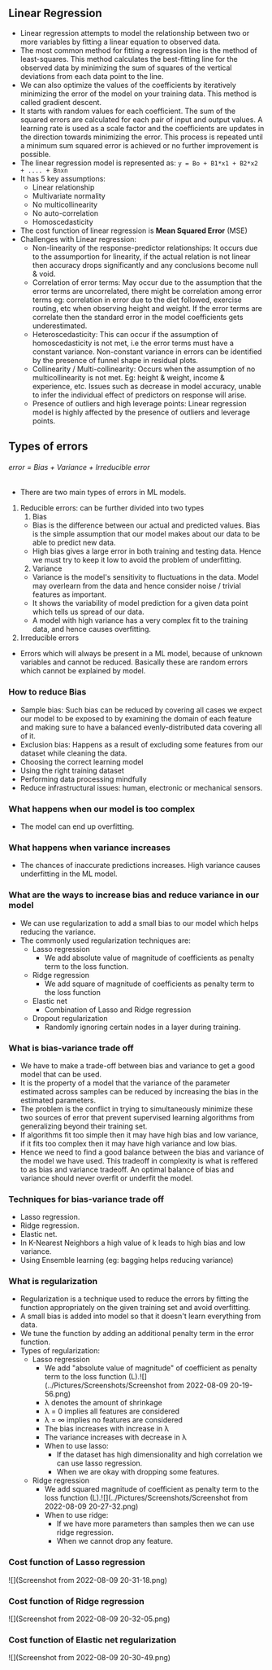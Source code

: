 ## Linear Regression
- Linear regression attempts to model the relationship between two or more variables by fitting a linear equation to observed data.
- The most common method for fitting a regression line is the method of least-squares. This method calculates the best-fitting line for the observed data by minimizing the sum of squares of the vertical deviations from each data point to the line.
- We can also optimize the values of the coefficients by iteratively minimizing the error of the model on your training data. This method is called gradient descent.
- It starts with random values for each coefficient. The sum of the squared errors are calculated for each pair of input and output values. A learning rate is used as a scale factor and the coefficients are updates in the direction towards minimizing the error. This process is repeated until a minimum sum squared error is achieved or no further improvement is possible.
- The linear regression model is represented as: `y = Bo + B1*x1 + B2*x2 + .... + Bnxn`
- It has 5 key assumptions:
	+ Linear relationship
	+ Multivariate normality
	+ No multicollinearity
	+ No auto-correlation
	+ Homoscedasticity
- The cost function of linear regression is **Mean Squared Error** (MSE)
- Challenges with Linear regression:
	+ Non-linearity of the response-predictor relationships: It occurs due to the assumportion for linearity, if the actual relation is not linear then accuracy drops significantly and any conclusions become null & void.
	+ Correlation of error terms: May occur due to the assumption that the error terms are uncorrelated, there might be correlation among error terms eg: correlation in error due  to the diet followed, exercise routing, etc when observing height and weight. If the error terms are correlate then the standard error in the model coefficients gets underestimated.
	+ Heteroscedasticity: This can occur if the assumption of homoscedasticity is not met, i.e the error terms must have a constant variance. Non-constant variance in errors can be identified by the presence of funnel shape in residual plots.
	+ Collinearity / Multi-collinearity: Occurs when the assumption of no multicollinearity is not met. Eg: height & weight, income & experience, etc. Issues such as decrease in model accuracy, unable to infer the individual effect of predictors on response will arise.
	+ Presence of outliers and high leverage points: Linear regression model is highly affected by the presence of outliers and leverage points.
	
## Types of errors
###### error = Bias + Variance + Irreducible error
- There are two main types of errors in ML models.
1. Reducible errors: can be further divided into two types
	1. Bias
	- Bias is the difference between our actual and predicted values. Bias is the simple assumption that our model makes about our data to be able to predict new data.
	- High bias gives a large error in both training and testing data. Hence we must try to keep it low to avoid the problem of underfitting.
	2. Variance
	- Variance is the model's sensitivity to fluctuations in the data. Model may overlearn from the data and hence consider noise / trivial features as important.
	- It shows the variability of model prediction for a given data point which tells us spread of our data.
	- A model with high variance has a very complex fit to the training data, and hence causes overfitting.
3. Irreducible errors
- Errors which will always be present in a ML model, because of unknown variables and cannot be reduced. Basically these are random errors which cannot be explained by model.
### How to reduce Bias
- Sample bias: Such bias can be reduced by covering all cases we expect our model to be exposed to by examining the domain of each feature and making sure to have a balanced evenly-distributed data covering all of it.
- Exclusion bias: Happens as a result of excluding some features from our dataset while cleaning the data.
- Choosing the correct learning model
- Using the right training dataset
- Performing data processing mindfully
- Reduce infrastructural issues: human, electronic or mechanical sensors.
### What happens when our model is too complex
- The model can end up overfitting.
### What happens when variance increases
- The chances of inaccurate predictions increases. High variance causes underfitting in the ML model.
### What are the ways to increase bias and reduce variance in our model
- We can use regularization to add a small bias to our model which helps reducing the variance.
- The commonly used regularization techniques are:
	+ Lasso regression
		* We add absolute value of magnitude of coefficients as penalty term to the loss function.
	+ Ridge regression
		* We add square of magnitude of coefficients as penalty term to the loss function
	+ Elastic net
		* Combination of Lasso and Ridge regression
	+ Dropout regularization
		* Randomly ignoring certain nodes in a layer during training.
### What is bias-variance trade off
- We have to make a trade-off between bias and variance to get a good model that can be used.
- It is the property of a model that the variance of the parameter estimated across samples can be reduced by increasing the bias in the estimated parameters.
- The problem is the conflict in trying to simultaneously minimize these two sources of error that prevent supervised learning algorithms from generalizing beyond their training set.
- If algorithms fit too simple then it may have high bias and low variance, if it fits too complex then it may have high variance and low bias.
- Hence we need to find a good balance between the bias and variance of the model we have used. This tradeoff in complexity is what is reffered to as bias and variance tradeoff. An optimal balance of bias and variance should never overfit or underfit the model.
### Techniques for bias-variance trade off
- Lasso regression.
- Ridge regression.
- Elastic net.
- In K-Nearest Neighbors a high value of k leads to high bias and low variance.
- Using Ensemble learning (eg: bagging helps reducing variance)
### What is regularization
- Regularization is a technique used to reduce the errors by fitting the function appropriately on the given training set and avoid overfitting.
- A small bias is added into model so that it doesn't learn everything from data.
- We tune the function by adding an additional penalty term in the error function.
- Types of regularization:
	+ Lasso regression
		- We add "absolute value of magnitude" of coefficient as penalty term to the loss function (L).![](../Pictures/Screenshots/Screenshot from 2022-08-09 20-19-56.png)
		+ λ denotes the amount of shrinkage
		+ λ = 0 implies all features are considered
		+ λ = ∞ implies no features are considered
		+ The bias increases with increase in λ
		+ The variance increases with decrease in λ
		+ When to use lasso:
			* If the dataset has high dimensionality and high correlation we can use lasso regression.
			* When we are okay with dropping some features.
	- Ridge regression
		+ We add squared magnitude of coefficient as penalty term to the loss function (L).![](../Pictures/Screenshots/Screenshot from 2022-08-09 20-27-32.png)
		+ When to use ridge:
			* If we have more parameters than samples then we can use ridge regression.
			* When we cannot drop any feature.
			
### Cost function of Lasso regression
![](Screenshot from 2022-08-09 20-31-18.png)
### Cost function of Ridge regression
![](Screenshot from 2022-08-09 20-32-05.png)
### Cost function of Elastic net regularization
![](Screenshot from 2022-08-09 20-30-49.png)
